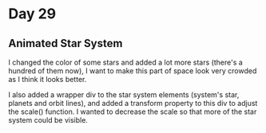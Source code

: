 # Day 29

## Animated Star System

I changed the color of some stars and added a lot more stars (there's a hundred of them now), I want to make this part of space look very crowded as I think it looks better.

I also added a wrapper div to the star system elements (system's star, planets and orbit lines), and added a transform property to this div to adjust the scale() function. I wanted to decrease the scale so that more of the star system could be visible.
